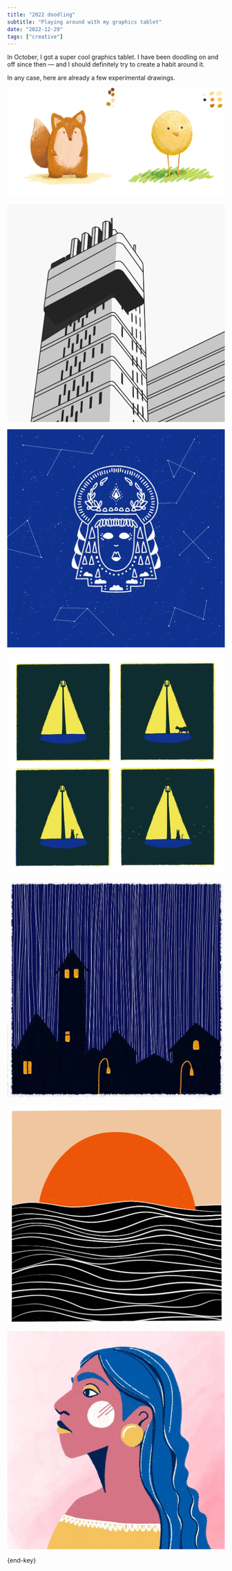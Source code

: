 ```yaml
---
title: "2022 doodling"
subtitle: "Playing around with my graphics tablet"
date: "2022-12-29"
tags: ["creative"]
---
```


In October, I got a super cool graphics tablet. I have been doodling on and off since then — and I should definitely try to create a habit around it.

In any case, here are already a few experimental drawings.

![Doodles of fox and a chick](/public/img/20221229-animal-doodles.webp)

![Minimalist drawing of a brutalist building in black and white](/public/img/20221229-brutalist.webp)

![Drawing of a starry night sky, full of constellations, the face of a night goddess appears in the middle](/public/img/20221229-constellations.webp)

![4-panel comic strip of a street floor lamp, a single cat walks under the light, the last panel shows many cat eyes shining in the dark](/public/img/20221229-kitty-cat.webp)

![Drawing of a village on a rainy night](/public/img/20221229-rainy-night.webp)

![3-color minimalist drawing of a red sun setting into the sea](/public/img/20221229-sunset.webp)

![Minimalist side portrait of a woman](/public/img/20221229-woman.webp)

{end-key}
